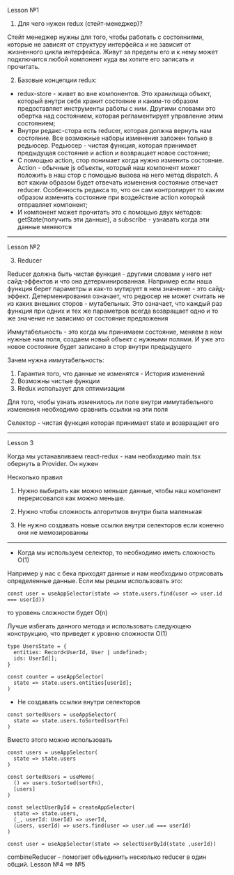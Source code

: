 Lesson №1

1. Для чего нужен redux (стейт-менеджер)?

Стейт менеджер нужны для того, чтобы работать с состояниями, которые не зависят от структуру интерфейса и не зависит от жизненного цикла интерфейса. Живут за пределы
его и к нему может подключится любой компонент куда вы хотите его записать и прочитать.

2. Базовые концепции redux:

- redux-store - живет во вне компонентов. Это хранилища объект, который внутри себя хранит состояние и каким-то образом предоставляет инструменты работы с ним. Другими словами это обертка над состоянием, которая регламентирует управление этим состоянием;
- Внутри редакс-стора есть reducer, которая должна вернуть нам состояние. Все возможные наборы изменения заложен только в редьюсер. Редьюсер - чистая функция, которая принимает предыдущая состояние и action и возвращает новое состояние;
- С помощью action, стор понимает когда нужно изменить состояние. Action - обычные js объекты, который наш компонент может положить в наш стор с помощью вызова на него метод dispatch. А вот каким образом будет отвечать изменения состояние отвечает reducer. Особенность редакса то, что он сам контролирует то каким образом изменить состояние при воздействие action который отправляет компонент;
- И компонент может прочитать это с помощью двух методов: getState(получить эти данные), а subscribe - узнавать когда эти данные меняются

---

Lesson №2

3. Reducer

Reducer должна быть чистая функция - другими словами у него нет сайд-эффектов и что она детерминированная. Например если наша функция берет параметры и как-то мутирует в нем значение - это сайд-эффект. Детерменирования означает, что редюсер не может
считать не из каких внешних сторов - мутабельных. Это означает, что каждый раз функция при одних и тех же параметров всегда возвращает одно и то же значение не
зависимо от состояние предложения

Иммутабельность - это когда мы принимаем состояние, меняем в нем нужные нам поля, создаем новый объект с нужными полями. И уже это новое состояние будет записано в стор внутри предыдущего

Зачем нужна иммутабельность:

1. Гарантия того, что данные не изменятся - История изменений
2. Возможны чистые функции
3. Redux использует для оптимизации

Для того, чтобы узнать изменилось ли поле внутри иммутабельного изменения необходимо
сравнить ссылки на эти поля

Селектор - чистая функция которая принимает state и возвращает его

---

Lesson 3 

Когда мы устанавливаем react-redux - нам необходимо
main.tsx обернуть в Provider. Он нужен

Несколько правил

1. Нужно выбирать как можно меньше данные, чтобы наш компонент
перерисовался как можно меньше.

2. Нужно чтобы сложность алгоритмов внутри была маленькая

3. Не нужно создавать новые ссылки внутри селекторов если конечно они не мемозированны

--- 

- Когда мы используем селектор, то необходимо иметь сложность О(1)

Например у нас c бека приходят данные и нам необходимо отрисовать
определенные данные. Если мы решим использовать это:
```
const user = useAppSelector(state => state.users.find(user => user.id === userId))
```
то уровень сложности будет O(n)

Лучше избегать данного метода и использовать следующею конструкцию, что приведет к уровню сложности О(1)

```
type UsersState = {
  entities: Record<UserId, User | undefined>;
  ids: UserId[];
}

const counter = useAppSelector(
  state => state.users.entities[userId];
)

```

- Не создавать ссылки внутри селекторов

```
const sortedUsers = useAppSelector(
  state => state.users.toSorted(sortFn)
)
```
Вместо этого можно использовать

```
const users = useAppSelector(
  state => state.users
)

const sortedUsers = useMemo(
  () => users.toSorted(sortFn),
  [users]
)
```

```
const selectUserById = createAppSelector(
  state => state.users,
  (_, userId: UserId) => userId,
  (users, userId) => users.find(user => user.ud === userId)
)

const user = useAppSelector(state => selectUserById(state ,userId))
```

combineReducer - помогает объединить несколько reducer в один общий. Lesson №4 ==> №5